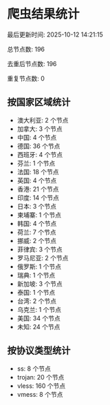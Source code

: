 # 爬虫结果统计

最后更新时间: 2025-10-12 14:21:15

总节点数: 196

去重后节点数: 196

重复节点数: 0

## 按国家区域统计

- 澳大利亚: 2 个节点
- 加拿大: 3 个节点
- 中国: 4 个节点
- 德国: 36 个节点
- 西班牙: 4 个节点
- 芬兰: 1 个节点
- 法国: 18 个节点
- 英国: 4 个节点
- 香港: 21 个节点
- 印度: 14 个节点
- 日本: 3 个节点
- 柬埔寨: 1 个节点
- 韩国: 4 个节点
- 荷兰: 7 个节点
- 挪威: 2 个节点
- 菲律宾: 3 个节点
- 罗马尼亚: 2 个节点
- 俄罗斯: 1 个节点
- 瑞典: 1 个节点
- 新加坡: 3 个节点
- 泰国: 1 个节点
- 台湾: 2 个节点
- 乌克兰: 1 个节点
- 美国: 34 个节点
- 未知: 24 个节点

## 按协议类型统计

- ss: 8 个节点
- trojan: 20 个节点
- vless: 160 个节点
- vmess: 8 个节点
